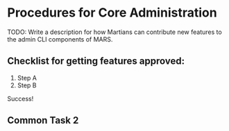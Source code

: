 # Procedures for Core Administration

TODO: Write a description for how Martians can contribute new features to the admin CLI components of MARS.

## Checklist for getting features approved:

1. Step A
2. Step B

Success!

## Common Task 2
